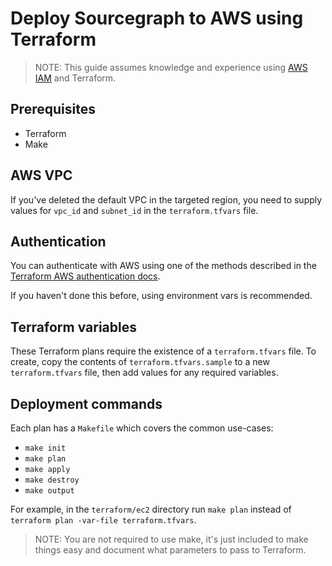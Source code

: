# Deploy Sourcegraph to AWS using Terraform

<!--A collection of [infrastructure as code (IaC)](https://en.wikipedia.org/wiki/Infrastructure_as_code) examples for deploying Sourcegraph on AWS using Terraform.-->

> NOTE: This guide assumes knowledge and experience using [AWS IAM](https://docs.aws.amazon.com/iam/index.html#lang/en_us) and Terraform.

## Prerequisites

- Terraform
- Make

## AWS VPC

If you've deleted the default VPC in the targeted region, you need to supply values for `vpc_id` and `subnet_id` in the `terraform.tfvars` file.

## Authentication

You can authenticate with AWS using one of the methods described in the [Terraform AWS authentication docs](https://www.terraform.io/docs/providers/aws/#environment-variables).

If you haven't done this before, using environment vars is recommended.

## Terraform variables

These Terraform plans require the existence of a `terraform.tfvars` file. To create, copy the contents of `terraform.tfvars.sample` to a new `terraform.tfvars` file, then add values for any required variables.

## Deployment commands

Each plan has a `Makefile` which covers the common use-cases:

- `make init`
- `make plan`
- `make apply`
- `make destroy`
- `make output`

For example, in the `terraform/ec2` directory run `make plan` instead of `terraform plan -var-file terraform.tfvars`.

> NOTE: You are not required to use make, it's just included to make things easy and document what parameters to pass to Terraform.
